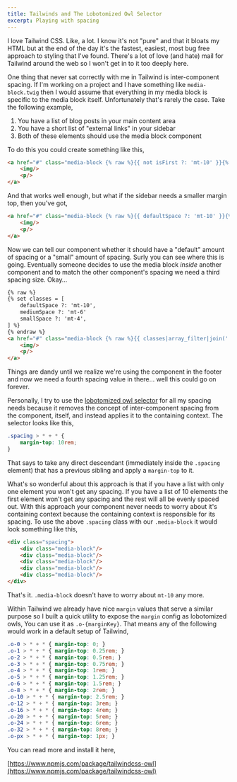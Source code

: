 ```yaml
---
title: Tailwinds and The Lobotomized Owl Selector
excerpt: Playing with spacing
---
```


I love Tailwind CSS. Like, a lot. I know it's not "pure" and that it bloats my HTML but at the end of the day it's the fastest, easiest, most bug free approach to styling that I've found. There's a lot of love (and hate) mail for Tailwind around the web so I won't get in to it too deeply here.

One thing that never sat correctly with me in Tailwind is inter-component spacing. If I'm working on a project and I have something like `media-block.twig` then I would assume that everything in my media block is specific to the media block itself. Unfortunately that's rarely the case. Take the following example,

1. You have a list of blog posts in your main content area
2. You have a short list of "external links" in your sidebar
3. Both of these elements should use the media block component

To do this you could create something like this,

```html
<a href="#" class="media-block {% raw %}{{ not isFirst ?: 'mt-10' }}{% endraw %}">
    <img/>
    <p/>
</a>
```

And that works well enough, but what if the sidebar needs a smaller margin top, then you've got,

```html
<a href="#" class="media-block {% raw %}{{ defaultSpace ?: 'mt-10' }}{% endraw %} {% raw %}{{ smallSpace ?: 'mt-4' }}{% endraw %}">
    <img/>
    <p/>
</a>
```

Now we can tell our component whether it should have a "default" amount of spacing or a "small" amount of spacing. Surly you can see where this is going. Eventually someone decides to use the media block _inside_ another component and to match the other component's spacing we need a third spacing size. Okay…

```html
{% raw %}
{% set classes = [
    defaultSpace ?: 'mt-10',
    mediumSpace ?: 'mt-6'
    smallSpace ?: 'mt-4',
] %}
{% endraw %}
<a href="#" class="media-block {% raw %}{{ classes|array_filter|join(' ' ) }}{% endraw %}">
    <img/>
    <p/>
</a>
```

Things are dandy until we realize we're using the component in the footer and now we need a fourth spacing value in there… well this could go on forever.

Personally, I try to use the [lobotomized owl selector](https://alistapart.com/article/axiomatic-css-and-lobotomized-owls) for all my spacing needs because it removes the concept of inter-component spacing from the component, itself, and instead applies it to the containing context. The selector looks like this,

```css
.spacing > * + * {
    margin-top: 10rem;
}
```

That says to take any direct descendant (immediately inside the `.spacing` element) that has a previous sibling and apply a `margin-top` to it.

What's so wonderful about this approach is that if you have a list with only one element you won't get any spacing. If you have a list of 10 elements the first element won't get any spacing and the rest will all be evenly spaced out. With this approach your component never needs to worry about it's containing context because the containing context is responsible for its spacing. To use the above `.spacing` class with our `.media-block` it would look something like this,

```html
<div class="spacing">
    <div class="media-block"/>
    <div class="media-block"/>
    <div class="media-block"/>
    <div class="media-block"/>
    <div class="media-block"/>
</div>
```

That's it. `.media-block` doesn't have to worry about `mt-10` any more.

Within Tailwind we already have nice `margin` values that serve a similar purpose so I built a quick utility to expose the `margin` config as lobotomized owls, You can use it as `.o-{marginKey}`. That means any of the following would work in a default setup of Tailwind,

```css
.o-0 > * + * { margin-top: 0; }
.o-1 > * + * { margin-top: 0.25rem; }
.o-2 > * + * { margin-top: 0.5rem; }
.o-3 > * + * { margin-top: 0.75rem; }
.o-4 > * + * { margin-top: 1rem; }
.o-5 > * + * { margin-top: 1.25rem; }
.o-6 > * + * { margin-top: 1.5rem; }
.o-8 > * + * { margin-top: 2rem; }
.o-10 > * + * { margin-top: 2.5rem; }
.o-12 > * + * { margin-top: 3rem; }
.o-16 > * + * { margin-top: 4rem; }
.o-20 > * + * { margin-top: 5rem; }
.o-24 > * + * { margin-top: 6rem; }
.o-32 > * + * { margin-top: 8rem; }
.o-px > * + * { margin-top: 1px; }
```

You can read more and install it here,

[https://www.npmjs.com/package/tailwindcss-owl](https://www.npmjs.com/package/tailwindcss-owl)